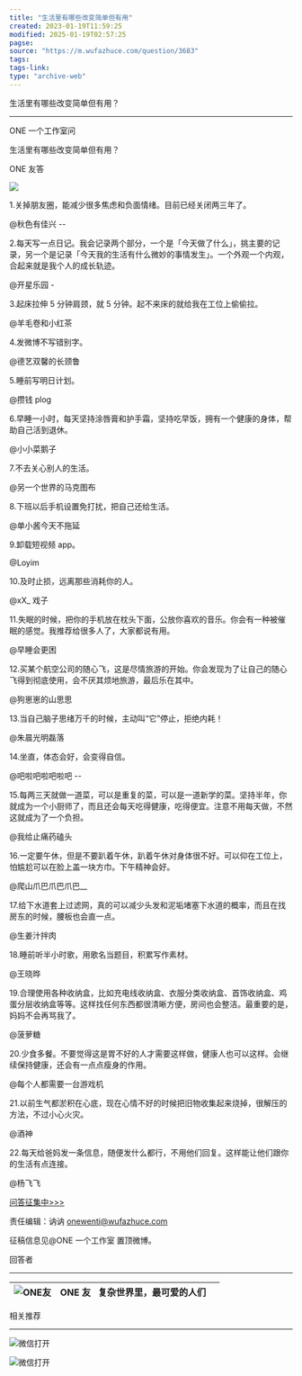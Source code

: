```yaml
---
title: "生活里有哪些改变简单但有用"
created: 2023-01-19T11:59:25
modified: 2025-01-19T02:57:25
pagse:
source: "https://m.wufazhuce.com/question/3683"
tags:
tags-link:
type: "archive-web"
---
```


生活里有哪些改变简单但有用？

---

ONE 一个工作室问

生活里有哪些改变简单但有用？

ONE 友答

![](http://image.wufazhuce.com/FrZ4n2btevzPDqvXgZa0SwfVJ9IS)

1.关掉朋友圈，能减少很多焦虑和负面情绪。目前已经关闭两三年了。

@秋色有佳兴 --

2.每天写一点日记。我会记录两个部分，一个是「今天做了什么」，挑主要的记录，另一个是记录「今天我的生活有什么微妙的事情发生」。一个外观一个内观，合起来就是我个人的成长轨迹。

@开星乐园 -

3.起床拉伸 5 分钟肩颈，就 5 分钟。起不来床的就给我在工位上偷偷拉。

@羊毛卷和小红茶

4.发微博不写错别字。

@德艺双馨的长颈鲁

5.睡前写明日计划。

@攒钱 plog

6.早睡一小时，每天坚持涂唇膏和护手霜，坚持吃早饭，拥有一个健康的身体，帮助自己活到退休。

@小小菜鹅子

7.不去关心别人的生活。

@另一个世界的马克图布

8.下班以后手机设置免打扰，把自己还给生活。

@单小酱今天不拖延

9.卸载短视频 app。

@Loyim

10.及时止损，远离那些消耗你的人。

@xX\_ 戏子

11.失眠的时候，把你的手机放在枕头下面，公放你喜欢的音乐。你会有一种被催眠的感觉。我推荐给很多人了，大家都说有用。

@早睡会更困

12.买某个航空公司的随心飞，这是尽情旅游的开始。你会发现为了让自己的随心飞得到彻底使用，会不厌其烦地旅游，最后乐在其中。

@狗崽崽的山思思

13.当自己脑子思绪万千的时候，主动叫“它”停止，拒绝内耗！

@朱晨光明磊落

14.坐直，体态会好，会变得自信。

@吧啦吧啦吧啦吧 --

15.每两三天就做一道菜，可以是重复的菜，可以是一道新学的菜。坚持半年，你就成为一个小厨师了，而且还会每天吃得健康，吃得便宜。注意不用每天做，不然这就成为了一个负担。

@我给止痛药磕头

16.一定要午休，但是不要趴着午休，趴着午休对身体很不好。可以仰在工位上，怕尴尬可以在脸上盖一块方巾。下午精神会好。

@爬山爪巴爪巴爪巴\_\_

17.给下水道套上过滤网，真的可以减少头发和泥垢堵塞下水道的概率，而且在找房东的时候，腰板也会直一点。

@生姜汁拌肉

18.睡前听半小时歌，用歌名当题目，积累写作素材。

@王晓晔

19.合理使用各种收纳盒，比如充电线收纳盒、衣服分类收纳盒、首饰收纳盒、鸡蛋分层收纳盒等等。这样找任何东西都很清晰方便，房间也会整洁。最重要的是，妈妈不会再骂我了。

@菠萝糖

20.少食多餐。不要觉得这是胃不好的人才需要这样做，健康人也可以这样。会继续保持健康，还会有一点点瘦身的作用。

@每个人都需要一台游戏机

21.以前生气都淤积在心底，现在心情不好的时候把旧物收集起来烧掉，很解压的方法，不过小心火灾。

@酒神

22.每天给爸妈发一条信息，随便发什么都行，不用他们回复。这样能让他们跟你的生活有点连接。

@杨飞飞

[问答征集中>>>](https://jinshuju.net/f/H4SS9U)

责任编辑：讷讷 onewenti@wufazhuce.com

征稿信息见@ONE 一个工作室 置顶微博。

回答者

---

| ![ONE友](http://image.wufazhuce.com/FmgDdOBenMvH6G69S5THIANm6xm8) | ONE 友    复杂世界里，最可爱的人们 |  |
| --- | --- | --- |

相关推荐

---

![微信打开](http://image.wufazhuce.com/share_to_weixin_top.png)

![微信打开](http://image.wufazhuce.com/notice_share.png)
